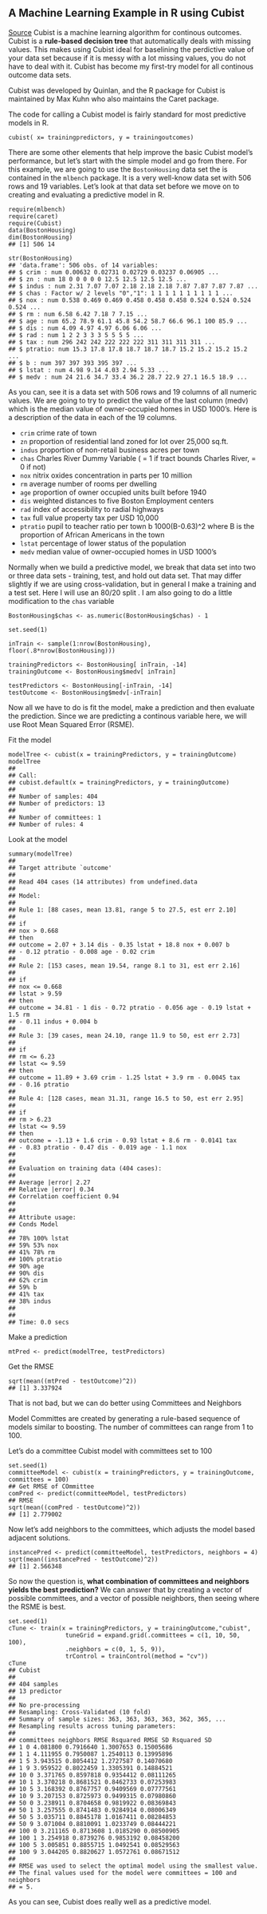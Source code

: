 ## A Machine Learning Example in R using Cubist

[Source](https://www.linkedin.com/pulse/machine-learning-example-r-using-cubist-kirk-mettler)
Cubist is a machine learning algorithm for continous outcomes. Cubist is a __rule-based decision tree__ that automatically deals with missing values. This makes using Cubist ideal for baselining the perdictive value of your data set because if it is messy with a lot missing values, you do not have to deal with it. Cubist has become my first-try model for all continous outcome data sets.

Cubist was developed by Quinlan, and the R package for Cubist is maintained by Max Kuhn who also maintains the Caret package.

The code for calling a Cubist model is fairly standard for most predictive models in R.

	cubist( x= trainingpredictors, y = trainingoutcomes)

There are some other elements that help improve the basic Cubist model’s performance, but let’s start with the simple model and go from there. For this example, we are going to use the `BostonHousing` data set the is contained in the `mlbench` package. It is a very well-know data set with 506 rows and 19 variables. Let’s look at that data set before we move on to creating and evaluating a predictive model in R.

```
require(mlbench)
require(caret)
require(Cubist)
data(BostonHousing)
dim(BostonHousing)
## [1] 506 14
```

```
str(BostonHousing)
## 'data.frame': 506 obs. of 14 variables:
## $ crim : num 0.00632 0.02731 0.02729 0.03237 0.06905 ...
## $ zn : num 18 0 0 0 0 0 12.5 12.5 12.5 12.5 ...
## $ indus : num 2.31 7.07 7.07 2.18 2.18 2.18 7.87 7.87 7.87 7.87 ...
## $ chas : Factor w/ 2 levels "0","1": 1 1 1 1 1 1 1 1 1 1 ...
## $ nox : num 0.538 0.469 0.469 0.458 0.458 0.458 0.524 0.524 0.524 0.524 ...
## $ rm : num 6.58 6.42 7.18 7 7.15 ...
## $ age : num 65.2 78.9 61.1 45.8 54.2 58.7 66.6 96.1 100 85.9 ...
## $ dis : num 4.09 4.97 4.97 6.06 6.06 ...
## $ rad : num 1 2 2 3 3 3 5 5 5 5 ...
## $ tax : num 296 242 242 222 222 222 311 311 311 311 ...
## $ ptratio: num 15.3 17.8 17.8 18.7 18.7 18.7 15.2 15.2 15.2 15.2 ...
## $ b : num 397 397 393 395 397 ...
## $ lstat : num 4.98 9.14 4.03 2.94 5.33 ...
## $ medv : num 24 21.6 34.7 33.4 36.2 28.7 22.9 27.1 16.5 18.9 ...
```

As you can, see it is a data set with 506 rows and 19 columns of all numeric values. We are going to try to predict the value of the last column (medv) which is the median value of owner-occupied homes in USD 1000’s. Here is a description of the data in each of the 19 columns.

- `crim` crime rate of town 
- `zn` proportion of residential land zoned for lot over 25,000 sq.ft. 
- `indus` proportion of non-retail business acres per town 
- `chas` Charles River Dummy Variable ( = 1 if tract bounds Charles River, = 0 if not) 
- `nox` nitrix oxides concentration in parts per 10 million 
- `rm` average number of rooms per dwelling 
- `age` proportion of owner occupied units built before 1940 
- `dis` weighted distances to five Boston Employment centers 
- `rad` index of accessibility to radial highways 
- `tax` full value property tax per USD 10,000 
- `ptratio` pupil to teacher ratio per town b 1000(B-0.63)^2 where B is the proportion of African Americans in the town 
- `lstat` percentage of lower status of the population 
- `medv` median value of owner-occupied homes in USD 1000’s

Normally when we build a predictive model, we break that data set into two or three data sets - training, test, and hold out data set. That may differ slightly if we are using cross-validation, but in general I make a training and a test set. Here I will use an 80/20 split . I am also going to do a little modification to the `chas` variable

	BostonHousing$chas <- as.numeric(BostonHousing$chas) - 1

	set.seed(1)

	inTrain <- sample(1:nrow(BostonHousing), floor(.8*nrow(BostonHousing)))

	trainingPredictors <- BostonHousing[ inTrain, -14]
	trainingOutcome <- BostonHousing$medv[ inTrain]

	testPredictors <- BostonHousing[-inTrain, -14]
	testOutcome <- BostonHousing$medv[-inTrain]
Now all we have to do is fit the model, make a prediction and then evaluate the prediction. Since we are predicting a continous variable here, we will use Root Mean Squared Error (RSME).

Fit the model


	modelTree <- cubist(x = trainingPredictors, y = trainingOutcome)
	modelTree
	## 
	## Call:
	## cubist.default(x = trainingPredictors, y = trainingOutcome)
	## 
	## Number of samples: 404 
	## Number of predictors: 13 
	## 
	## Number of committees: 1 
	## Number of rules: 4
Look at the model

	summary(modelTree)
	## 
	## Target attribute `outcome'
	## 
	## Read 404 cases (14 attributes) from undefined.data
	## 
	## Model:
	## 
	## Rule 1: [88 cases, mean 13.81, range 5 to 27.5, est err 2.10]
	## 
	## if
	## nox > 0.668
	## then
	## outcome = 2.07 + 3.14 dis - 0.35 lstat + 18.8 nox + 0.007 b
	## - 0.12 ptratio - 0.008 age - 0.02 crim
	## 
	## Rule 2: [153 cases, mean 19.54, range 8.1 to 31, est err 2.16]
	## 
	## if
	## nox <= 0.668
	## lstat > 9.59
	## then
	## outcome = 34.81 - 1 dis - 0.72 ptratio - 0.056 age - 0.19 lstat + 1.5 rm
	## - 0.11 indus + 0.004 b
	## 
	## Rule 3: [39 cases, mean 24.10, range 11.9 to 50, est err 2.73]
	## 
	## if
	## rm <= 6.23
	## lstat <= 9.59
	## then
	## outcome = 11.89 + 3.69 crim - 1.25 lstat + 3.9 rm - 0.0045 tax
	## - 0.16 ptratio
	## 
	## Rule 4: [128 cases, mean 31.31, range 16.5 to 50, est err 2.95]
	## 
	## if
	## rm > 6.23
	## lstat <= 9.59
	## then
	## outcome = -1.13 + 1.6 crim - 0.93 lstat + 8.6 rm - 0.0141 tax
	## - 0.83 ptratio - 0.47 dis - 0.019 age - 1.1 nox
	## 
	## 
	## Evaluation on training data (404 cases):
	## 
	## Average |error| 2.27
	## Relative |error| 0.34
	## Correlation coefficient 0.94
	## 
	## 
	## Attribute usage:
	## Conds Model
	## 
	## 78% 100% lstat
	## 59% 53% nox
	## 41% 78% rm
	## 100% ptratio
	## 90% age
	## 90% dis
	## 62% crim
	## 59% b
	## 41% tax
	## 38% indus
	## 
	## 
	## Time: 0.0 secs
Make a prediction

	mtPred <- predict(modelTree, testPredictors)
Get the RMSE

	sqrt(mean((mtPred - testOutcome)^2))
	## [1] 3.337924
That is not bad, but we can do better using Committees and Neighbors

Model Committes are created by generating a rule-based sequence of models similar to boosting. The number of committees can range from 1 to 100.

Let’s do a committee Cubist model with committees set to 100

	set.seed(1)
	committeeModel <- cubist(x = trainingPredictors, y = trainingOutcome, committees = 100)
	## Get RMSE of COmmittee
	comPred <- predict(committeeModel, testPredictors)
	## RMSE
	sqrt(mean((comPred - testOutcome)^2))
	## [1] 2.779002
Now let’s add neighbors to the committees, which adjusts the model based adjacent solutions.

	instancePred <- predict(committeeModel, testPredictors, neighbors = 4)
	sqrt(mean((instancePred - testOutcome)^2))
	## [1] 2.566348
So now the question is, **what combination of committees and neighbors yields the best prediction?** We can answer that by creating a vector of possible committees, and a vector of possible neighbors, then seeing where the RSME is best.

	set.seed(1)
	cTune <- train(x = trainingPredictors, y = trainingOutcome,"cubist",
					tuneGrid = expand.grid(.committees = c(1, 10, 50, 100),
					.neighbors = c(0, 1, 5, 9)),
					trControl = trainControl(method = "cv"))
	cTune
	## Cubist 
	## 
	## 404 samples
	## 13 predictor
	## 
	## No pre-processing
	## Resampling: Cross-Validated (10 fold) 
	## Summary of sample sizes: 363, 363, 363, 363, 362, 365, ... 
	## Resampling results across tuning parameters:
	## 
	## committees neighbors RMSE Rsquared RMSE SD Rsquared SD
	## 1 0 4.081800 0.7916640 1.3007653 0.15005686 
	## 1 1 4.111955 0.7950087 1.2540113 0.13995896 
	## 1 5 3.943515 0.8054412 1.2727587 0.14070680 
	## 1 9 3.959522 0.8022459 1.3305391 0.14884521 
	## 10 0 3.371765 0.8597818 0.9354412 0.08111265 
	## 10 1 3.370218 0.8681521 0.8462733 0.07253983 
	## 10 5 3.168392 0.8767757 0.9409569 0.07777561 
	## 10 9 3.207153 0.8725973 0.9499315 0.07980860 
	## 50 0 3.238911 0.8704658 0.9819922 0.08369843 
	## 50 1 3.257555 0.8741483 0.9284914 0.08006349 
	## 50 5 3.035711 0.8845178 1.0167411 0.08284853 
	## 50 9 3.071004 0.8810091 1.0233749 0.08444221 
	## 100 0 3.211165 0.8713608 1.0185290 0.08500905 
	## 100 1 3.254918 0.8739276 0.9853192 0.08458200 
	## 100 5 3.005851 0.8855715 1.0492541 0.08529563 
	## 100 9 3.044205 0.8820627 1.0572761 0.08671512 
	## 
	## RMSE was used to select the optimal model using the smallest value.
	## The final values used for the model were committees = 100 and neighbors
	## = 5.
As you can see, Cubist does really well as a predictive model.

